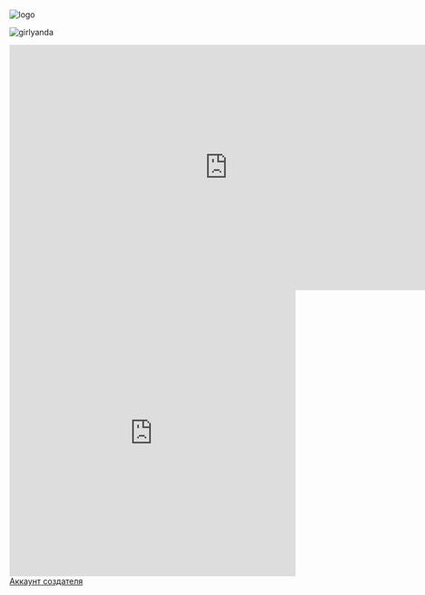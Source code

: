 <link rel="stylesheet" href="./css/style.css">


<style>
.nav div {
    display: inline-block;
}
</style>



<div class="nav">
  
  



  



<div>
  
<div class="cleanslate w24tz-current-time w24tz-middle" style="display: inline-block !important; visibility: hidden !important; min-width:300px !important; min-height:145px !important;"><p><a href="//24timezones.com/ru_time/russia_tomsk_clock.php" style="text-decoration: none" class="clock24" id="tz24-1670554103-c215119-eyJob3VydHlwZSI6MTIsInNob3dkYXRlIjoiMSIsInNob3dzZWNvbmRzIjoiMCIsImNvbnRhaW5lcl9pZCI6ImNsb2NrX2Jsb2NrX2NiNjM5MmExZjc3ZDM2YiIsInR5cGUiOiJkYiIsImxhbmciOiJydSJ9" title="точное время Томск" target="_blank" rel="nofollow">Текущее время в Томске</a></p><div id="clock_block_cb6392a1f77d36b"></div></div>
<script type="text/javascript" src="//w.24timezones.com/l.js" async></script>

</div>
    
    
</div>
  
  
  
<div>
 
    
![logo](https://user-images.githubusercontent.com/114712753/206614310-07655877-007c-4ba0-99b9-a7543975755e.jpg)

    
  </div>
  
  
![girlyanda](https://user-images.githubusercontent.com/114712753/206611872-41f4cf1b-46a3-4554-b76e-935875b39b5e.jpg)


  
  
<iframe width="768" height="432" src="https://miro.com/app/live-embed/uXjVPCEE9k8=/?moveToViewport=-546,-614,1752,1187&embedId=233720721886" frameborder="0" scrolling="no" allowfullscreen></iframe>


<div style="width: 100%;"><div style="position: relative; padding-bottom: 100.00%; padding-top: 0; height: 0;"><iframe title="Interactive image" frameborder="0" width="1200" height="1200" style="position: absolute; top: 0; left: 0; width: 100%; height: 100%;" src="https://view.genial.ly/6376ee6fd08e4e0018fe7af1" type="text/html" allowscriptaccess="always" allowfullscreen="true" scrolling="yes" allownetworking="all"></iframe> </div> </div>



<a href="https://github.com/zChnay" class="button_1669948195175" target="_blank">
  Аккаунт создателя 
</a> 




